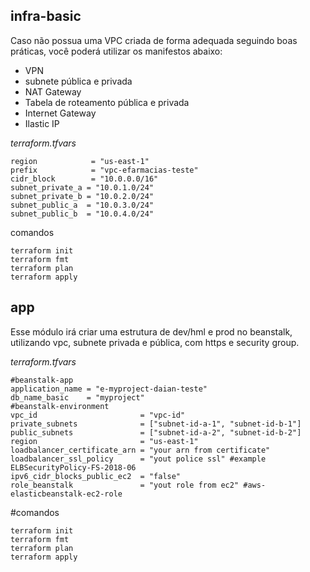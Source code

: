 ## infra-basic
Caso não possua uma VPC criada de forma adequada seguindo boas práticas, você poderá utilizar os manifestos abaixo:

- VPN
- subnete pública e privada
- NAT Gateway
- Tabela de roteamento pública e privada
- Internet Gateway
- Ilastic IP

_terraform.tfvars_
```hcl
region            = "us-east-1"
prefix            = "vpc-efarmacias-teste"
cidr_block        = "10.0.0.0/16"
subnet_private_a = "10.0.1.0/24"
subnet_private_b = "10.0.2.0/24"
subnet_public_a  = "10.0.3.0/24"
subnet_public_b  = "10.0.4.0/24"
```
comandos
```hcl
terraform init
terraform fmt
terraform plan
terraform apply
```
## app
Esse módulo irá criar uma estrutura de dev/hml e prod no beanstalk, utilizando vpc, subnete privada e pública, com https e security group.

_terraform.tfvars_
```hcl
#beanstalk-app
application_name = "e-myproject-daian-teste"
db_name_basic    = "myproject"
#beanstalk-environment
vpc_id                       = "vpc-id"
private_subnets              = ["subnet-id-a-1", "subnet-id-b-1"]
public_subnets               = ["subnet-id-a-2", "subnet-id-b-2"]
region                       = "us-east-1"
loadbalancer_certificate_arn = "your arn from certificate"
loadbalancer_ssl_policy      = "yout police ssl" #example ELBSecurityPolicy-FS-2018-06
ipv6_cidr_blocks_public_ec2  = "false"
role_beanstalk               = "yout role from ec2" #aws-elasticbeanstalk-ec2-role

```

#comandos

```hcl
terraform init
terraform fmt
terraform plan
terraform apply
```



